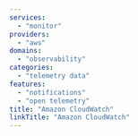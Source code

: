 ```yaml
---
services:
  - "monitor"
providers:
  - "aws"
domains:
  - "observability"
categories:
  - "telemetry data"
features:
  - "notifications"
  - "open telemetry"
title: "Amazon CloudWatch"
linkTitle: "Amazon CloudWatch"
---
```

